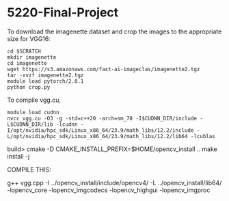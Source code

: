 # 5220-Final-Project

To download the imagenette dataset and crop the images to the appropriate size for VGG16:
```console
cd $SCRATCH
mkdir imagenette
cd imagenette
wget https://s3.amazonaws.com/fast-ai-imageclas/imagenette2.tgz
tar -xvzf imagenette2.tgz
module load pytorch/2.0.1
python crop.py
```

To compile vgg.cu, 
```
module load cudnn
nvcc vgg.cu -O3 -g -std=c++20 -arch=sm_70 -I$CUDNN_DIR/include -L$CUDNN_DIR/lib -lcudnn -I/opt/nvidia/hpc_sdk/Linux_x86_64/23.9/math_libs/12.2/include -L/opt/nvidia/hpc_sdk/Linux_x86_64/23.9/math_libs/12.2/lib64 -lcublas
```

build> cmake -D CMAKE_INSTALL_PREFIX=$HOME/opencv_install ..
make install -j

COMPILE THIS:

g++ vgg.cpp -I ../opencv_install/include/opencv4/ -L ../opencv_install/lib64/ -lopencv_core -lopencv_imgcodecs -lopencv_highgui -lopencv_imgproc
